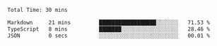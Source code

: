 <!--START_SECTION:waka-->

```txt
Total Time: 30 mins

Markdown     21 mins         ██████████████████░░░░░░░   71.53 %
TypeScript   8 mins          ███████░░░░░░░░░░░░░░░░░░   28.46 %
JSON         0 secs          ░░░░░░░░░░░░░░░░░░░░░░░░░   00.01 %
```

<!--END_SECTION:waka-->
